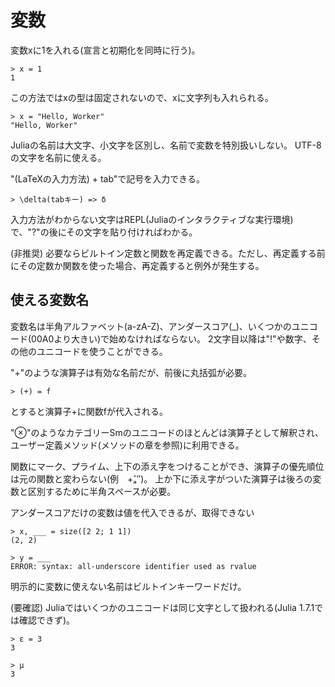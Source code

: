 # 変数
変数xに1を入れる(宣言と初期化を同時に行う)。
```
> x = 1
1
```
この方法ではxの型は固定されないので、xに文字列も入れられる。
```
> x = "Hello, Worker"
"Hello, Worker"
```
Juliaの名前は大文字、小文字を区別し、名前で変数を特別扱いしない。
UTF-8の文字を名前に使える。

"(LaTeXの入力方法) + tab"で記号を入力できる。
```
> \delta(tabキー) => δ
```
入力方法がわからない文字はREPL(Juliaのインタラクティブな実行環境)で、"?"の後にその文字を貼り付ければわかる。

(非推奨) 必要ならビルトイン定数と関数を再定義できる。ただし、再定義する前にその定数か関数を使った場合、再定義すると例外が発生する。

## 使える変数名
変数名は半角アルファベット(a-zA-Z)、アンダースコア(\_\)、いくつかのユニコード(00A0より大きい)で始めなければならない。
2文字目以降は"!"や数字、その他のユニコードを使うことができる。

"+"のような演算子は有効な名前だが、前後に丸括弧が必要。
```
> (+) = f
```
とすると演算子+に関数fが代入される。

"⊗"のようなカテゴリーSmのユニコードのほとんどは演算子として解釈され、ユーザー定義メソッド(メソッドの章を参照)に利用できる。

関数にマーク、プライム、上下の添え字をつけることができ、演算子の優先順位は元の関数と変わらない(例　+̂ₐ″)。
上か下に添え字がついた演算子は後ろの変数と区別するために半角スペースが必要。

アンダースコアだけの変数は値を代入できるが、取得できない
```
> x, ___ = size([2 2; 1 1])
(2, 2)

> y = ___
ERROR: syntax: all-underscore identifier used as rvalue
```
明示的に変数に使えない名前はビルトインキーワードだけ。

(要確認) Juliaではいくつかのユニコードは同じ文字として扱われる(Julia 1.7.1では確認できず)。
```
> ɛ = 3
3

> µ
3
```
